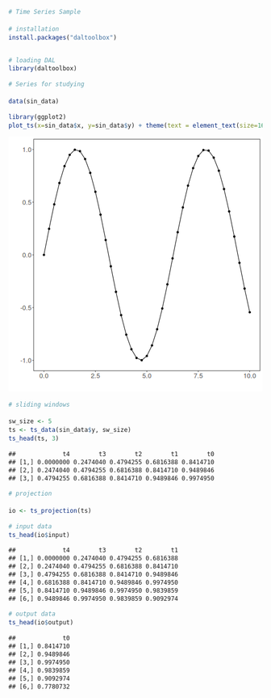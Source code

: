 
``` r
# Time Series Sample

# installation 
install.packages("daltoolbox")
```

```

```

``` r
# loading DAL
library(daltoolbox) 
```


``` r
# Series for studying

data(sin_data)
```


``` r
library(ggplot2)
plot_ts(x=sin_data$x, y=sin_data$y) + theme(text = element_text(size=16))
```

![plot of chunk unnamed-chunk-3](fig/ts_projection/unnamed-chunk-3-1.png)


``` r
# sliding windows

sw_size <- 5
ts <- ts_data(sin_data$y, sw_size)
ts_head(ts, 3)
```

```
##             t4        t3        t2        t1        t0
## [1,] 0.0000000 0.2474040 0.4794255 0.6816388 0.8414710
## [2,] 0.2474040 0.4794255 0.6816388 0.8414710 0.9489846
## [3,] 0.4794255 0.6816388 0.8414710 0.9489846 0.9974950
```


``` r
# projection

io <- ts_projection(ts)
```


``` r
# input data
ts_head(io$input)
```

```
##             t4        t3        t2        t1
## [1,] 0.0000000 0.2474040 0.4794255 0.6816388
## [2,] 0.2474040 0.4794255 0.6816388 0.8414710
## [3,] 0.4794255 0.6816388 0.8414710 0.9489846
## [4,] 0.6816388 0.8414710 0.9489846 0.9974950
## [5,] 0.8414710 0.9489846 0.9974950 0.9839859
## [6,] 0.9489846 0.9974950 0.9839859 0.9092974
```


``` r
# output data
ts_head(io$output)
```

```
##             t0
## [1,] 0.8414710
## [2,] 0.9489846
## [3,] 0.9974950
## [4,] 0.9839859
## [5,] 0.9092974
## [6,] 0.7780732
```

